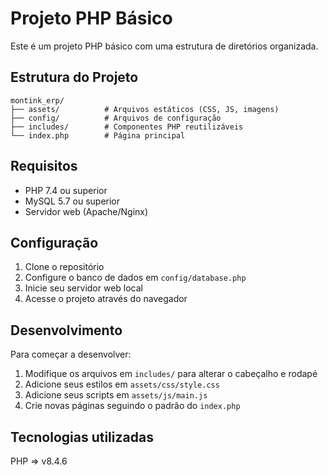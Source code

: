 # Projeto PHP Básico

Este é um projeto PHP básico com uma estrutura de diretórios organizada.

## Estrutura do Projeto

```
montink_erp/
├── assets/          # Arquivos estáticos (CSS, JS, imagens)
├── config/          # Arquivos de configuração
├── includes/        # Componentes PHP reutilizáveis
└── index.php        # Página principal
```

## Requisitos

- PHP 7.4 ou superior
- MySQL 5.7 ou superior
- Servidor web (Apache/Nginx)

## Configuração

1. Clone o repositório
2. Configure o banco de dados em `config/database.php`
3. Inicie seu servidor web local
4. Acesse o projeto através do navegador

## Desenvolvimento

Para começar a desenvolver:

1. Modifique os arquivos em `includes/` para alterar o cabeçalho e rodapé
2. Adicione seus estilos em `assets/css/style.css`
3. Adicione seus scripts em `assets/js/main.js`
4. Crie novas páginas seguindo o padrão do `index.php`

## Tecnologias utilizadas
PHP => v8.4.6
